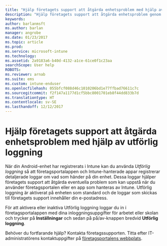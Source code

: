 ```yaml
---
title: "Hjälp företagets support att åtgärda enhetsproblem med hjälp av utförlig loggning | Microsoft Docs"
description: "Hjälp företagets support att åtgärda enhetsproblem genom att använda utförlig loggning"
keywords: 
author: barlanmsft
ms.author: barlan
manager: angrobe
ms.date: 01/23/2017
ms.topic: article
ms.prod: 
ms.service: microsoft-intune
ms.technology: 
ms.assetid: 2a9183a6-b40d-4132-a1ce-61ce0f1c23aa
searchScope: User help
ROBOTS: 
ms.reviewer: arnab
ms.suite: ems
ms.custom: intune-enduser
ms.openlocfilehash: 055bfcf088d46c1010206bd1e77ffbad76611c7c
ms.sourcegitcommit: f2f147a1177d1cf5bbc8001701eb8f44dd833b7d
ms.translationtype: HT
ms.contentlocale: sv-SE
ms.lasthandoff: 12/12/2017
---
```

# <a name="help-your-company-support-fix-device-issues-with-verbose-logging"></a>Hjälp företagets support att åtgärda enhetsproblem med hjälp av utförlig loggning

När din Android-enhet har registrerats i Intune kan du använda *Utförlig loggning* så att företagsportalappen och Intune-hanterade appar registrerar detaljerade loggar om vad som händer på din enhet. Dessa loggar hjälper företagets support att åtgärda eventuella problem som kan uppstå när du använder företagsportalen eller en app som hanteras av Intune. Utförlig loggning är aktiverat på enheten som standard och de loggar som skickas till företagets support innehåller din e-postadress.

För att aktivera eller inaktiva Utförlig loggning loggar du in i företagsportalappen med dina inloggningsuppgifter för arbetet eller skolan och trycker på **Inställningar** och sedan på på/av-knappen bredvid **Utförlig loggning**.

Behöver du fortfarande hjälp? Kontakta företagssupporten. Titta efter IT-administratörens kontaktuppgifter på [företagsportalens webbplats](https://portal.manage.microsoft.com#HelpDeskDialog).
